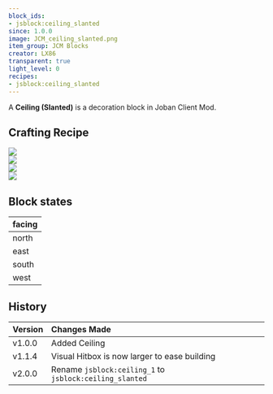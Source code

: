 ```yaml
---
block_ids:
- jsblock:ceiling_slanted
since: 1.0.0
image: JCM_ceiling_slanted.png
item_group: JCM Blocks
creator: LX86
transparent: true
light_level: 0
recipes:
- jsblock:ceiling_slanted
---
```


A **Ceiling (Slanted)** is a decoration block in Joban Client Mod.

## Crafting Recipe
<div class="crafting">
    <div class="crafting-table">
        <!-- row 1 -->
        <div></div>
        <div></div>
        <div><img src="../crafting/Minecraft_Black_concrete.png"></div>
        <!-- row 2 -->
        <div></div>
        <div><img src="../crafting/Minecraft_Black_concrete.png"></div>
        <div></div>
        <!-- row 3 -->
        <div><img src="../crafting/Minecraft_Black_concrete.png"></div>
        <div></div>
        <div></div>
    </div>
    <div class="crafting-arrow"></div>
    <div class="crafting-result" data-count="16">
        <img src="../previews/JCM_ceiling_slanted.png">
    </div>
</div>

## Block states
| facing |
|:-------|
| north  |
| east   |
| south  |
| west   |

## History
| Version | Changes Made                                            |
|:--------|:--------------------------------------------------------|
| v1.0.0  | Added Ceiling                                           |
| v1.1.4  | Visual Hitbox is now larger to ease building            |
| v2.0.0  | Rename `jsblock:ceiling_1` to `jsblock:ceiling_slanted` |